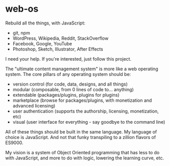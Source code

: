 # web-os

Rebuild all the things, with JavaScript:

* git, npm
* WordPress, Wikipedia, Reddit, StackOverflow
* Facebook, Google, YouTube
* Photoshop, Sketch, Illustrator, After Effects

I need your help.  If you're interested, just follow this project.

The "ultimate content management system" is more like a web operating system.  The core pillars of any operating system should be:

* version control (for code, data, designs, and all things)
* modular (composable, from 0 lines of code to... anything)
* extendable (packages/plugins, plugins for plugins)
* marketplace (browse for packages/plugins, with monetization and advanced licensing)
* user authentication (supports the authorship, licensing, monetization, etc)
* visual (user interface for everything - say goodbye to the command line)

All of these things should be built in the same language.  My language of choice is JavaScript.  And not that funky transpiling to a zillion flavors of ES9000.

My vision is a system of Object Oriented programming that has less to do with JavaScript, and more to do with logic, lowering the learning curve, etc.

